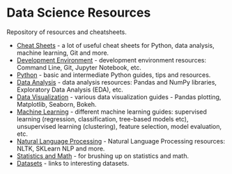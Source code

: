 # Data Science Resources

Repository of resources and cheatsheets. 

- [Cheat Sheets](Cheat-Sheets) - a lot of useful cheat sheets for Python, data analysis, machine learning, Git and more.
- [Development Environment](Enviroment.md) - development environment resources: Command Line, Git, Jupyter Notebook, etc. 
- [Python](Python.md) - basic and intermediate Python guides, tips and resources.
- [Data Analysis](Data-Analysis.md) - data analysis resources: Pandas and NumPy libraries, Exploratory Data Analysis (EDA), etc.
- [Data Visualization](Data-Visualization.md) - various data visualization guides - Pandas plotting, Matplotlib, Seaborn, Bokeh. 
- [Machine Learning](Machine-Learning.md) - different machine learning guides: supervised learning (regression, classification, tree-based models etc), unsupervised learning (clustering), feature selection, model evaluation, etc. 
- [Natural Language Processing](NLP.md) - Natural Language Processing resources: NLTK, SKLearn NLP and more.
- [Statistics and Math](Statistics.md) - for brushing up on statistics and math.
- [Datasets](Datasets.md) -  links to interesting datasets.
